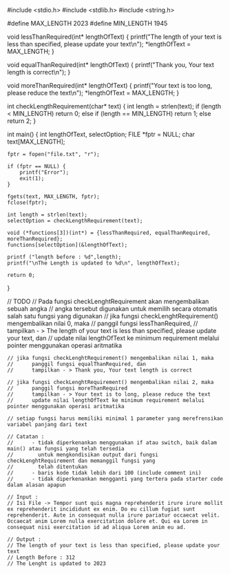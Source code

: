 #include <stdio.h>
#include <stdlib.h>
#include <string.h>

#define MAX_LENGTH 2023
#define MIN_LENGTH 1945

void lessThanRequired(int* lengthOfText) {
    printf("The length of your text is less than specified, please update your text\n");
    *lengthOfText =  MAX_LENGTH;
}

void equalThanRequired(int* lengthOfText) {
    printf("Thank you, Your text length is correct\n");
}

void moreThanRequired(int* lengthOfText) {
    printf("Your text is too long, please reduce the text\n");
    *lengthOfText =  MAX_LENGTH;
}

int checkLengthRequirement(char* text) {
    int length = strlen(text);
    if (length < MIN_LENGTH)
        return 0;
    else if (length == MIN_LENGTH)
        return 1;
    else
        return 2;
}

int main() {
    int lengthOfText, selectOption;
    FILE *fptr = NULL;
    char text[MAX_LENGTH];

    fptr = fopen("file.txt", "r");

    if (fptr == NULL) {
        printf("Error");
        exit(1);
    }

    fgets(text, MAX_LENGTH, fptr);
    fclose(fptr);

    int length = strlen(text); 
    selectOption = checkLengthRequirement(text);

    void (*functions[3])(int*) = {lessThanRequired, equalThanRequired, moreThanRequired};
    functions[selectOption](&lengthOfText);

    printf ("length before : %d",length);
    printf("\nThe Length is updated to %d\n", lengthOfText);

    return 0;
}

// TODO
    // Pada fungsi checkLenghtRequirement akan mengembalikan sebuah angka
    // angka tersebut digunakan untuk memilih secara otomatis salah satu fungsi yang digunakan
    // jika fungsi checkLenghtRequirement() mengembalikan nilai 0, maka
    //      panggil fungsi lessThanRequired,
    //      tampilkan - > The length of your text is less than specified, please update your text, dan
    //      update nilai lengthOfText ke minimum requirement melalui pointer menggunakan operasi aritmatika

    // jika fungsi checkLenghtRequirement() mengembalikan nilai 1, maka
    //      panggil fungsi equalThanRequired, dan
    //      tampilkan - > Thank you, Your text length is correct

    // jika fungsi checkLenghtRequirement() mengembalikan nilai 2, maka
    //      panggil fungsi moreThanRequired
    //      tampilkan - > Your text is to long, please reduce the text
    //      update nilai lengthOfText ke minimum requirement melalui pointer menggunakan operasi aritmatika

    // setiap fungsi harus memiliki minimal 1 parameter yang merefrensikan variabel panjang dari text
    
    // Catatan :
    //      - tidak diperkenankan menggunakan if atau switch, baik dalam main() atau fungsi yang telah tersedia
    //        untuk mengkondisikan output dari fungsi checkLenghtRequirement dan memanggil fungsi yang
    //        telah ditentukan
    //      - baris kode tidak lebih dari 100 (include comment ini)
    //      - tidak diperkenankan mengganti yang tertera pada starter code dalam alasan apapun

    // Input :
    // Isi File -> Tempor sunt quis magna reprehenderit irure irure mollit ex reprehenderit incididunt ex enim. Do eu cillum fugiat sunt reprehenderit. Aute in consequat nulla irure pariatur occaecat velit. Occaecat anim Lorem nulla exercitation dolore et. Qui ea Lorem in consequat nisi exercitation id ad aliqua Lorem anim eu ad.

    // Output :
    // The length of your text is less than specified, please update your text
    // Length Before : 312
    // The Lenght is updated to 2023


